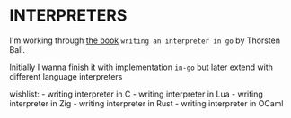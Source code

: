 # INTERPRETERS

I'm working through [the book](https://interpreterbook.com/) `writing an interpreter in go` by Thorsten Ball.

Initially I wanna finish it with implementation `in-go` but later extend with different language interpreters

wishlist:
    - writing interpreter in C
    - writing interpreter in Lua
    - writing interpreter in Zig
    - writing interpreter in Rust
    - writing interpreter in OCaml

